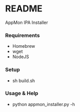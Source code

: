 # README #

AppMon IPA Installer

### Requirements ###

* Homebrew
* wget
* NodeJS

### Setup ###

* sh build.sh

### Usage & Help ###

* python appmon_installer.py -h